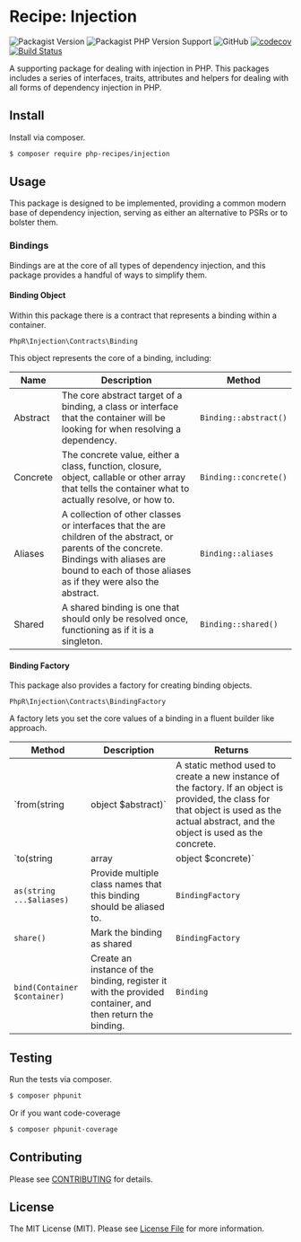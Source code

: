 # Recipe: Injection

![Packagist Version](https://img.shields.io/packagist/v/php-recipes/injection)
![Packagist PHP Version Support](https://img.shields.io/packagist/php-v/php-recipes/injection)
![GitHub](https://img.shields.io/github/license/php-recipes/injection)
[![codecov](https://codecov.io/gh/php-recipes/injection/branch/main/graph/badge.svg?token=FHJ41NQMTA)](https://codecov.io/gh/php-recipes/injection)
[![Build Status](https://travis-ci.com/php-recipes/injection.svg?branch=main)](https://travis-ci.com/php-recipes/injection)

A supporting package for dealing with injection in PHP. This packages includes a series of interfaces, traits,
attributes and helpers for dealing with all forms of dependency injection in PHP.

## Install

Install via composer.

```bash
$ composer require php-recipes/injection
```

## Usage

This package is designed to be implemented, providing a common modern base of dependency injection, serving as either an
alternative to PSRs or to bolster them.

### Bindings

Bindings are at the core of all types of dependency injection, and this package provides a handful of ways to simplify
them.

#### Binding Object

Within this package there is a contract that represents a binding within a container.

```
PhpR\Injection\Contracts\Binding
```

This object represents the core of a binding, including:

| Name     | Description                                                                                                                                                                                                | Method                |
|----------|------------------------------------------------------------------------------------------------------------------------------------------------------------------------------------------------------------|-----------------------|
| Abstract | The core abstract target of a binding, a class or interface that the container will be looking for when resolving a dependency.                                                                            | `Binding::abstract()` |
| Concrete | The concrete value, either a class, function, closure, object, callable or other array that tells the container what to actually resolve, or how to.                                                       | `Binding::concrete()` |
| Aliases  | A collection of other classes or interfaces that the are children of the abstract, or parents of the concrete. Bindings with aliases are bound to each of those aliases as if they were also the abstract. | `Binding::aliases`    |
| Shared   | A shared binding is one that should only be resolved once, functioning as if it is a singleton.                                                                                                            | `Binding::shared()`   |

#### Binding Factory

This package also provides a factory for creating binding objects.

```
PhpR\Injection\Contracts\BindingFactory
```

A factory lets you set the core values of a binding in a fluent builder like approach.

| Method                       | Description                                                                                             | Returns                                                                                                                                                                                  |
|------------------------------|---------------------------------------------------------------------------------------------------------|------------------------------------------------------------------------------------------------------------------------------------------------------------------------------------------|
| `from(string| object $abstract)`                                                                                      | A static method used to create a new instance of the factory. If an object is provided, the class for that object is used as the actual abstract, and the object is used as the concrete. | `BindingFactory`        |
| `to(string|array|object $concrete)`                                                                                                                                                                        | Set the concrete for the binding. This can be a class name, function name, closure, object, callable or other array. if an object was provided for the abstract, any additional calls to this method should be ignored.            | `BindingFactory`        |
| `as(string ...$aliases)`     | Provide multiple class names that this binding should be aliased to.                                    | `BindingFactory`                                                                                                                                                                         |
| `share()`                    | Mark the binding as shared                                                                              | `BindingFactory`                                                                                                                                                                         |
| `bind(Container $container)` | Create an instance of the binding, register it with the provided container, and then return the binding. | `Binding`                                                                                                                                                                                |



## Testing

Run the tests via composer.

```bash
$ composer phpunit
```

Or if you want code-coverage

```bash
$ composer phpunit-coverage
```

## Contributing

Please see [CONTRIBUTING](CONTRIBUTING.md) for details.

## License

The MIT License (MIT). Please see [License File](https://github.com/php-recipes/injection/blob/master/LICENSE.md) for
more information.